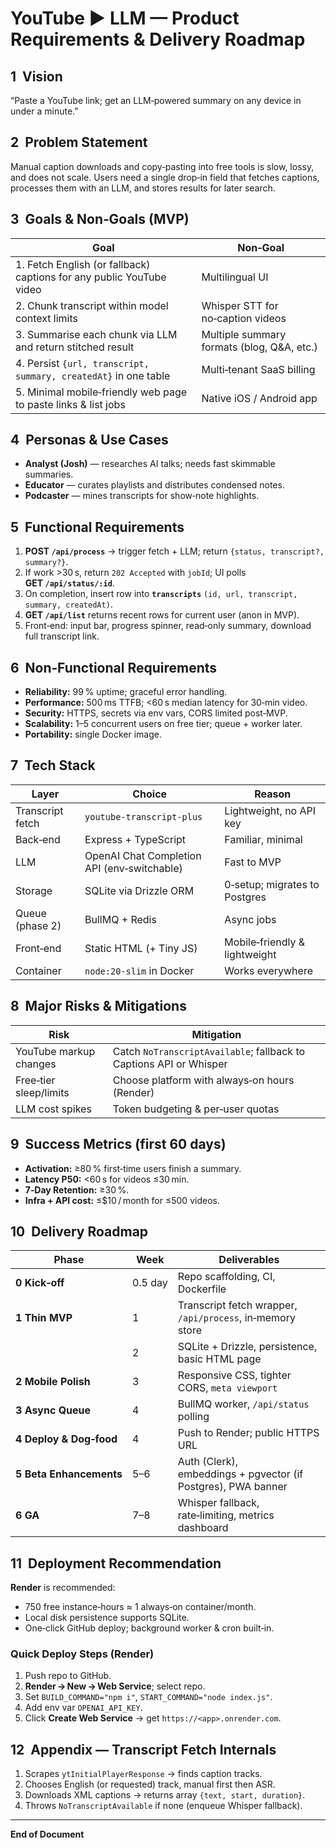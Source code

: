 # YouTube ► LLM — Product Requirements & Delivery Roadmap

## 1  Vision

“Paste a YouTube link; get an LLM‑powered summary on any device in under a minute.”

## 2  Problem Statement

Manual caption downloads and copy‑pasting into free tools is slow, lossy, and does not scale. Users need a single drop‑in field that fetches captions, processes them with an LLM, and stores results for later search.

## 3  Goals & Non‑Goals (MVP)

| Goal                                                                 | Non‑Goal                                    |
| -------------------------------------------------------------------- | ------------------------------------------- |
| 1. Fetch English (or fallback) captions for any public YouTube video | Multilingual UI                             |
| 2. Chunk transcript within model context limits                      | Whisper STT for no‑caption videos           |
| 3. Summarise each chunk via LLM and return stitched result           | Multiple summary formats (blog, Q\&A, etc.) |
| 4. Persist `{url, transcript, summary, createdAt}` in one table      | Multi‑tenant SaaS billing                   |
| 5. Minimal mobile‑friendly web page to paste links & list jobs       | Native iOS / Android app                    |

## 4  Personas & Use Cases

* **Analyst (Josh)** — researches AI talks; needs fast skimmable summaries.
* **Educator** — curates playlists and distributes condensed notes.
* **Podcaster** — mines transcripts for show‑note highlights.

## 5  Functional Requirements

1. **POST `/api/process`** → trigger fetch + LLM; return `{status, transcript?, summary?}`.
2. If work >30 s, return `202 Accepted` with `jobId`; UI polls **GET `/api/status/:id`**.
3. On completion, insert row into **`transcripts`** `(id, url, transcript, summary, createdAt)`.
4. **GET `/api/list`** returns recent rows for current user (anon in MVP).
5. Front‑end: input bar, progress spinner, read‑only summary, download full transcript link.

## 6  Non‑Functional Requirements

* **Reliability:** 99 % uptime; graceful error handling.
* **Performance:** 500 ms TTFB; <60 s median latency for 30‑min video.
* **Security:** HTTPS, secrets via env vars, CORS limited post‑MVP.
* **Scalability:** 1–5 concurrent users on free tier; queue + worker later.
* **Portability:** single Docker image.

## 7  Tech Stack

| Layer            | Choice                                      | Reason                        |
| ---------------- | ------------------------------------------- | ----------------------------- |
| Transcript fetch | `youtube-transcript-plus`                   | Lightweight, no API key       |
| Back‑end         | Express + TypeScript                        | Familiar, minimal             |
| LLM              | OpenAI Chat Completion API (env‑switchable) | Fast to MVP                   |
| Storage          | SQLite via Drizzle ORM                      | 0‑setup; migrates to Postgres |
| Queue (phase 2)  | BullMQ + Redis                              | Async jobs                    |
| Front‑end        | Static HTML (+ Tiny JS)                     | Mobile‑friendly & lightweight |
| Container        | `node:20‑slim` in Docker                    | Works everywhere              |

## 8  Major Risks & Mitigations

| Risk                   | Mitigation                                                         |
| ---------------------- | ------------------------------------------------------------------ |
| YouTube markup changes | Catch `NoTranscriptAvailable`; fallback to Captions API or Whisper |
| Free‑tier sleep/limits | Choose platform with always‑on hours (Render)                      |
| LLM cost spikes        | Token budgeting & per‑user quotas                                  |

## 9  Success Metrics (first 60 days)

* **Activation:** ≥80 % first‑time users finish a summary.
* **Latency P50:** <60 s for videos ≤30 min.
* **7‑Day Retention:** ≥30 %.
* **Infra + API cost:** ≤\$10 / month for ≤500 videos.

## 10  Delivery Roadmap

| Phase                   | Week    | Deliverables                                                  |
| ----------------------- | ------- | ------------------------------------------------------------- |
| **0 Kick‑off**          | 0.5 day | Repo scaffolding, CI, Dockerfile                              |
| **1 Thin MVP**          | 1       | Transcript fetch wrapper, `/api/process`, in‑memory store     |
|                         | 2       | SQLite + Drizzle, persistence, basic HTML page                |
| **2 Mobile Polish**     | 3       | Responsive CSS, tighter CORS, `meta viewport`                 |
| **3 Async Queue**       | 4       | BullMQ worker, `/api/status` polling                          |
| **4 Deploy & Dog‑food** | 4       | Push to Render; public HTTPS URL                              |
| **5 Beta Enhancements** | 5–6     | Auth (Clerk), embeddings + pgvector (if Postgres), PWA banner |
| **6 GA**                | 7–8     | Whisper fallback, rate‑limiting, metrics dashboard            |

## 11  Deployment Recommendation

**Render** is recommended:

* 750 free instance‑hours ≈ 1 always‑on container/month.
* Local disk persistence supports SQLite.
* One‑click GitHub deploy; background worker & cron built‑in.

### Quick Deploy Steps (Render)

1. Push repo to GitHub.
2. **Render → New → Web Service**; select repo.
3. Set `BUILD_COMMAND="npm i"`, `START_COMMAND="node index.js"`.
4. Add env var `OPENAI_API_KEY`.
5. Click **Create Web Service** → get `https://<app>.onrender.com`.

## 12  Appendix — Transcript Fetch Internals

1. Scrapes `ytInitialPlayerResponse` → finds caption tracks.
2. Chooses English (or requested) track, manual first then ASR.
3. Downloads XML captions → returns array `{text, start, duration}`.
4. Throws `NoTranscriptAvailable` if none (enqueue Whisper fallback).

---

**End of Document**
